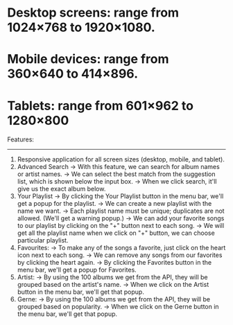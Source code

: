 # Desktop screens: range from 1024×768 to 1920×1080. 
# Mobile devices: range from 360×640 to 414×896. 
# Tablets: range from 601×962 to 1280×800

Features:
***********
1. Responsive application for all screen sizes (desktop, mobile, and tablet).
2. Advanced Search
    -> With this feature, we can search for album names or artist names.
    -> We can select the best match from the suggestion list, which is shown below the input box.
    -> When we click search, it'll give us the exact album below.
3. Your Playlist
    -> By clicking the Your Playlist button in the menu bar, we'll get a popup for the playlist.
    -> We can create a new playlist with the name we want.
    -> Each playlist name must be unique; duplicates are not allowed. (We'll get a warning popup.)
    -> We can add your favorite songs to our playlist by clicking on the "+" button next to each song.
    -> We will get all the playlist name when we click on "+" button, we can choose particular playlist.
4. Favourites:
    -> To make any of the songs a favorite, just click on the heart icon next to each song.
    -> We can remove any songs from our favorites by clicking the heart again.
    -> By clicking the Favorites button in the menu bar, we'll get a popup for Favorites.
5. Artist:
    -> By using the 100 albums we get from the API, they will be grouped based on the artist's name.
    -> When we click on the Artist button in the menu bar, we'll get that popup.
6. Gerne:
    -> By using the 100 albums we get from the API, they will be grouped based on popularity.
    -> When we click on the Gerne button in the menu bar, we'll get that popup.
